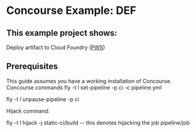 # Concourse Example: DEF  

This example project shows:
-
 
Deploy artifact to Cloud Foundry ([PWS](http://run.pivotal.io))


## Prerequisites

This guide assumes you have a working installation of Concourse.  
Concourse commands
 fly -t l set-pipeline -p ci -c pipeline.yml

 fly -t l unpause-pipeline -p ci 
 
 Hijack command:
 
 fly -t l hijack -j static-ci/build  -- this denotes hijacking the job  pipeline/job
 


